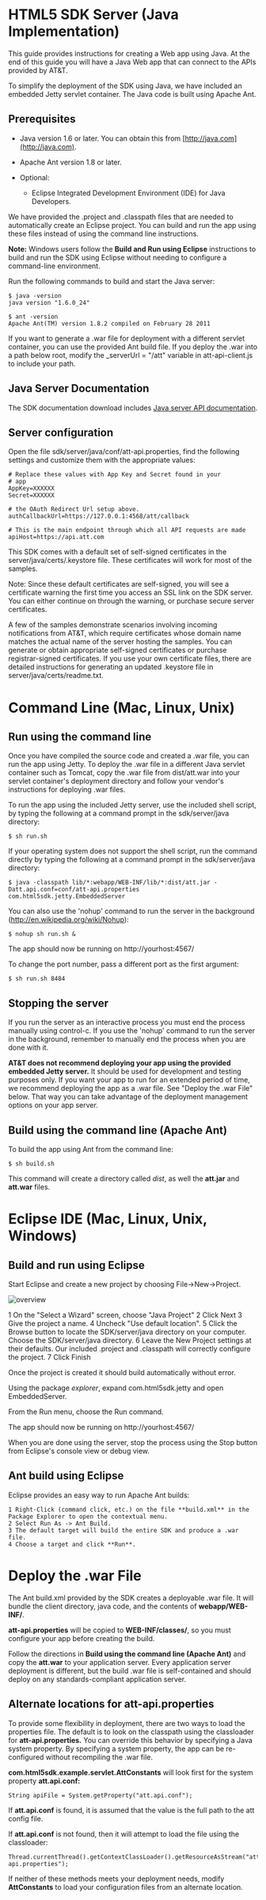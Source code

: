 HTML5 SDK Server (Java Implementation)
===

This guide provides instructions for creating a Web app using Java. At the end of this guide you will have a Java Web app that can connect to the APIs provided by AT&T.

To simplify the deployment of the SDK using Java, we have included an embedded Jetty servlet container. The Java code is built using Apache Ant.

Prerequisites
----

 - Java version 1.6 or later. You can obtain this from [http://java.com](http://java.com).
 - Apache Ant version 1.8 or later.

 - Optional:
   - Eclipse Integrated Development Environment (IDE) for Java Developers.


We have provided the .project and .classpath files that are needed to automatically create an Eclipse project. You can build and run the app using these files instead of using the command line instructions.

**Note:** Windows users follow the **Build and Run using Eclipse** instructions to build and run the SDK using Eclipse without needing to configure a command-line environment.

Run the following commands to build and start the Java server:

    $ java -version
    java version "1.6.0_24"

    $ ant -version
    Apache Ant(TM) version 1.8.2 compiled on February 28 2011

If you want to generate a .war file for deployment with a different servlet container, you can use the provided Ant build file. If you deploy the .war into a path below root, modify the _serverUrl = "/att" variable in att-api-client.js to include your path.

Java Server Documentation
---
The SDK documentation download includes [Java server API documentation](server/java/index.html).

Server configuration
---

Open the file sdk/server/java/conf/att-api.properties, find the following settings and customize them with the appropriate values:

    # Replace these values with App Key and Secret found in your 
    # app
    AppKey=XXXXXX
    Secret=XXXXXX

    # the OAuth Redirect Url setup above.
    authCallbackUrl=https://127.0.0.1:4568/att/callback

    # This is the main endpoint through which all API requests are made
    apiHost=https://api.att.com


This SDK comes with a default set of self-signed certificates in the server/java/certs/.keystore file. These certificates will work for most of the samples.

Note: Since these default certificates are self-signed, you will see a certificate warning the first time you access an SSL link on the SDK server. You can either continue on through the warning, or purchase secure server certificates.

A few of the samples demonstrate scenarios involving incoming notifications from AT&T, which require certificates whose domain name matches the actual name of the server hosting the samples. You can generate or obtain appropriate self-signed certificates or purchase registrar-signed certificates. If you use your own certificate files, there are detailed instructions for generating an updated .keystore file in server/java/certs/readme.txt.


Command Line (Mac, Linux, Unix)
====

Run using the command line
---

Once you have compiled the source code and created a .war file, you can run the app using Jetty. To deploy the .war file in a different Java servlet container such as Tomcat, copy the .war file from dist/att.war into your servlet container's deployment directory and follow your vendor's instructions for deploying .war files.


To run the app using the included Jetty server, use the included shell script, by typing the following at a command prompt in the sdk/server/java directory:

    $ sh run.sh

If your operating system does not support the shell script, run the command directly by typing the following at a command prompt in the sdk/server/java directory:

    $ java -classpath lib/*:webapp/WEB-INF/lib/*:dist/att.jar -Datt.api.conf=conf/att-api.properties com.html5sdk.jetty.EmbeddedServer

You can also use the 'nohup' command to run the server in the background (<http://en.wikipedia.org/wiki/Nohup>):

    $ nohup sh run.sh &

The app should now be running on http://yourhost:4567/

To change the port number, pass a different port as the first argument:

    $ sh run.sh 8484

Stopping the server
---

If you run the server as an interactive process you must end the process manually using control-c.
If you use the 'nohup' command to run the server in the background, remember to manually end the process when you are done with it.

**AT&T does not recommend deploying your app using the provided embedded Jetty server.** It should be used for development and testing purposes only.
If you want your app to run for an extended period of time, we recommend deploying the app as a .war file. See "Deploy the .war File" below.
That way you can take advantage of the deployment management options on your app server.


Build using the command line (Apache Ant)
---

To build the app using Ant from the command line:

    $ sh build.sh

This command will create a directory called *dist*, as well the __att.jar__ and __att.war__ files. 


Eclipse IDE (Mac, Linux, Unix, Windows)
====

Build and run using Eclipse
---

Start Eclipse and create a new project by choosing File->New->Project.

![overview](resources/images/eclipse-new.png)

 1 On the "Select a Wizard" screen, choose "Java Project"
 2 Click Next
 3 Give the project a name.
 4 Uncheck "Use default location".
 5 Click the Browse button to locate the SDK/server/java directory on your computer. Choose the SDK/server/java directory.
 6 Leave the New Project settings at their defaults. Our included .project and .classpath will correctly configure the project.
 7 Click Finish

Once the project is created it should build automatically without error.

Using the package *explorer*, expand com.html5sdk.jetty and open EmbeddedServer.

From the Run menu, choose the Run command.

The app should now be running on http://yourhost:4567/

When you are done using the server, stop the process using the Stop button from Eclipse's console view or debug view.


Ant build using Eclipse
---

Eclipse provides an easy way to run Apache Ant builds: 

    1 Right-Click (command click, etc.) on the file **build.xml** in the Package Explorer to open the contextual menu.  
    2 Select Run As -> Ant Build.  
    3 The default target will build the entire SDK and produce a .war file.  
    4 Choose a target and click **Run**.  


Deploy the .war File
====


The Ant build.xml provided by the SDK creates a deployable .war file. It will bundle the client directory, java code, and the contents of **webapp/WEB-INF/**.

**att-api.properties** will be copied to **WEB-INF/classes/**, so you must configure your app before creating the build.

Follow the directions in **Build using the command line (Apache Ant)** and copy the **att.war** to your application server. Every application server deployment is different, but the build .war file is self-contained and should deploy on any standards-compliant application server.

Alternate locations for att-api.properties
---

To provide some flexibility in deployment, there are two ways to load the properties file. The default is to look on the classpath using the classloader for **att-api.properties.** You can override this behavior by specifying a Java system property. By specifying a system property, the app can be re-configured without recompiling the .war file.

**com.html5sdk.example.servlet.AttConstants** will look first for the system property **att.api.conf:**

    String apiFile = System.getProperty("att.api.conf");

If **att.api.conf** is found, it is assumed that the value is the full path to the att config file.

If **att.api.conf** is not found, then it will attempt to load the file using the classloader:

    Thread.currentThread().getContextClassLoader().getResourceAsStream("att-api.properties");

If neither of these methods meets your deployment needs, modify **AttConstants** to load your configuration files from an alternate location.
